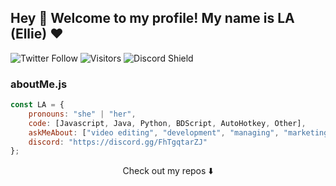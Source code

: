 ## Hey 👋 Welcome to my profile! My name is LA (Ellie) ❤


![Twitter Follow](https://img.shields.io/twitter/follow/xLaraBTW?style=social)
![Visitors](https://visitor-badge.glitch.me/badge?page_id=callmela)
![Discord Shield](https://discordapp.com/api/guilds/799605212243165224/widget.png?style=shield)

### aboutMe.js

```javascript
const LA = {
    pronouns: "she" | "her",
    code: [Javascript, Java, Python, BDScript, AutoHotkey, Other],
    askMeAbout: ["video editing", "development", "managing", "marketing", "music", "coffee"],
    discord: "https://discord.gg/FhTgqtarZJ"
};
```

<p align="center">
Check out my repos ⬇️  
</p>

